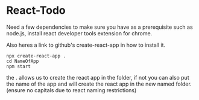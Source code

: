 # React-Todo

Need a few dependencies to make sure you have as a prerequisite  such as node.js, install react developer tools extension for chrome. 

Also heres a link to github's create-react-app in how to install it. 
```
npx create-react-app . 
cd NameOfApp
npm start
```
the . allows us to create the react app in the folder, if not you can also put the name of the app and will create the react app in the new named folder. 
(ensure no capitals due to react naming restrictions)

